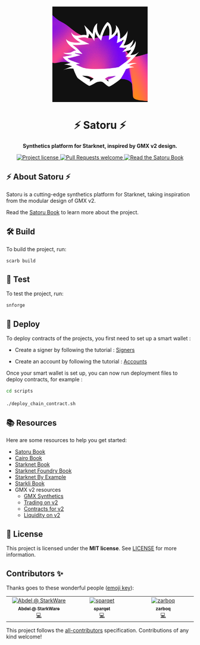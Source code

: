 <!-- prettier-ignore-start -->
<!-- markdownlint-disable -->
<p align="center">
  <img src="docs/images/logo.png" height="256">
</p>

<h1 align="center">⚡ Satoru ⚡</h1>

<p align="center">
  <strong>Synthetics platform for Starknet, inspired by GMX v2 design.</strong>
</p>

<p align="center">
  <a href="LICENSE">
    <img src="https://img.shields.io/github/license/keep-starknet-strange/satoru.svg?style=flat-square" alt="Project license">
  </a>
  <a href="https://github.com/keep-starknet-strange/satoru/issues?q=is%3Aissue+is%3Aopen+label%3A%22help+wanted%22">
    <img src="https://img.shields.io/badge/PRs-welcome-ff69b4.svg?style=flat-square" alt="Pull Requests welcome">
  </a>
  <a href="https://keep-starknet-strange.github.io/satoru/">
    <img src="https://img.shields.io/badge/Read-Satoru_Book-blue" alt="Read the Satoru Book">
  </a>
</p>

<!-- markdownlint-restore -->
<!-- prettier-ignore-end -->

## ⚡ About Satoru ⚡

Satoru is a cutting-edge synthetics platform for Starknet, taking inspiration from the modular design of GMX v2.

Read the [Satoru Book](https://keep-starknet-strange.github.io/satoru/) to learn more about the project.

## 🛠️ Build

To build the project, run:

```bash
scarb build
```

## 🧪 Test

To test the project, run:

```bash
snforge
```

## 🚀 Deploy

To deploy contracts of the projects, you first need to set up a smart wallet :

- Create a signer by following the tutorial : [Signers](https://book.starkli.rs/signers)

- Create an account by following the tutorial : [Accounts](https://book.starkli.rs/accounts/) 

Once your smart wallet is set up, you can now run deployment files to deploy contracts, for example :

```bash
cd scripts

./deploy_chain_contract.sh
```

## 📚 Resources

Here are some resources to help you get started:

- [Satoru Book](https://keep-starknet-strange.github.io/satoru/)
- [Cairo Book](https://book.cairo-lang.org/)
- [Starknet Book](https://book.starknet.io/)
- [Starknet Foundry Book](https://foundry-rs.github.io/starknet-foundry/)
- [Starknet By Example](https://starknet-by-example.voyager.online/)
- [Starkli Book](https://book.starkli.rs/)
- GMX v2 resources
  - [GMX Synthetics](https://github.com/gmx-io/gmx-synthetics)
  - [Trading on v2](https://docs.gmx.io/docs/trading/v2)
  - [Contracts for v2](https://docs.gmx.io/docs/api/contracts-v2/)
  - [Liquidity on v2](https://docs.gmx.io/docs/providing-liquidity/v2)

## 📖 License

This project is licensed under the **MIT license**. See [LICENSE](LICENSE) for more information.

## Contributors ✨

Thanks goes to these wonderful people ([emoji key](https://allcontributors.org/docs/en/emoji-key)):

<!-- ALL-CONTRIBUTORS-LIST:START - Do not remove or modify this section -->
<!-- prettier-ignore-start -->
<!-- markdownlint-disable -->
<table>
  <tbody>
    <tr>
      <td align="center" valign="top" width="14.28%"><a href="https://github.com/abdelhamidbakhta"><img src="https://avatars.githubusercontent.com/u/45264458?v=4?s=100" width="100px;" alt="Abdel @ StarkWare "/><br /><sub><b>Abdel @ StarkWare </b></sub></a><br /><a href="https://github.com/keep-starknet-strange/satoru/commits?author=abdelhamidbakhta" title="Code">💻</a></td>
      <td align="center" valign="top" width="14.28%"><a href="https://github.com/sparqet"><img src="https://avatars.githubusercontent.com/u/37338401?v=4?s=100" width="100px;" alt="sparqet"/><br /><sub><b>sparqet</b></sub></a><br /><a href="https://github.com/keep-starknet-strange/satoru/commits?author=sparqet" title="Code">💻</a></td>
      <td align="center" valign="top" width="14.28%"><a href="https://github.com/zarboq"><img src="https://avatars.githubusercontent.com/u/37303126?v=4?s=100" width="100px;" alt="zarboq"/><br /><sub><b>zarboq</b></sub></a><br /><a href="https://github.com/keep-starknet-strange/satoru/commits?author=zarboq" title="Code">💻</a></td>
    </tr>
  </tbody>
</table>

<!-- markdownlint-restore -->
<!-- prettier-ignore-end -->

<!-- ALL-CONTRIBUTORS-LIST:END -->

This project follows the [all-contributors](https://github.com/all-contributors/all-contributors) specification. Contributions of any kind welcome!